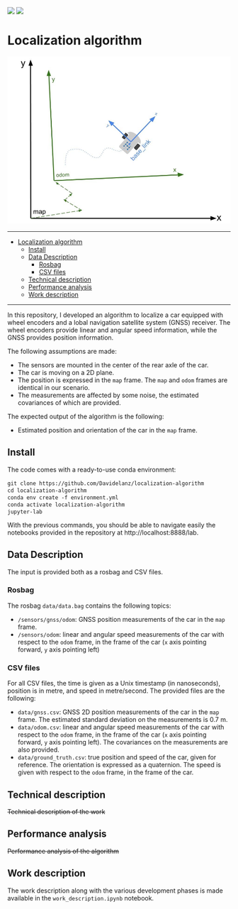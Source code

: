 ![](https://img.shields.io/badge/Python-3.8-yellow)
![](https://img.shields.io/badge/Conda-yes-green)

# Localization algorithm

![](./frames.jpg)

---

- [Localization algorithm](#localization-algorithm)
  - [Install](#install)
  - [Data Description](#data-description)
    - [Rosbag](#rosbag)
    - [CSV files](#csv-files)
  - [Technical description](#technical-description)
  - [Performance analysis](#performance-analysis)
  - [Work description](#work-description)

---

In this repository, I developed an algorithm to localize a car equipped with wheel encoders and a lobal navigation satellite system (GNSS) receiver. 
The wheel encoders provide linear and angular speed information, while the GNSS provides position information. 

The following assumptions are made:
- The sensors are mounted in the center of the rear axle of the car.
- The car is moving on a 2D plane.
- The position is expressed in the ``map`` frame. The ``map`` and ``odom`` frames are identical in our scenario.
- The measurements are affected by some noise, the estimated covariances of which are provided.

The expected output of the algorithm is the following:
- Estimated position and orientation of the car in the ``map`` frame.

## Install

The code comes with a ready-to-use conda environment:
```
git clone https://github.com/Davidelanz/localization-algorithm
cd localization-algorithm
conda env create -f environment.yml 
conda activate localization-algorithm
jupyter-lab
```

With the previous commands, you should be able to navigate easily the notebooks provided in the repository at http://localhost:8888/lab.

## Data Description

The input is provided both as a rosbag and CSV files.

### Rosbag

The rosbag ``data/data.bag`` contains the following topics:
- ``/sensors/gnss/odom``: GNSS position measurements of the car in the ``map`` frame.
- ``/sensors/odom``: linear and angular speed measurements of the car with respect to the ``odom`` frame, in the frame of the car (``x`` axis pointing forward, ``y`` axis pointing left)


### CSV files

For all CSV files, the time is given as a Unix timestamp (in nanoseconds), position is in metre, and speed in metre/second. The provided files are the following:
- ``data/gnss.csv``: GNSS 2D position measurements of the car in the ``map`` frame. The estimated standard deviation on the measurements is 0.7 m.
- ``data/odom.csv``: linear and angular speed measurements of the car with respect to the ``odom`` frame, in the frame of the car (``x`` axis pointing forward, ``y`` axis pointing left). The covariances on the measurements are also provided.
- ``data/ground_truth.csv``: true position and speed of the car, given for reference. The orientation is expressed as a quaternion. The speed is given with respect to the ``odom`` frame, in the frame of the car.


## Technical description 

~~Technical description of the work~~

## Performance analysis

~~Performance analysis of the algorithm~~

## Work description

The work description along with the various development phases is made available in the ``work_description.ipynb`` notebook.